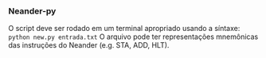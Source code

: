 ### Neander-py
O script deve ser rodado em um terminal apropriado usando a síntaxe:\
`python new.py entrada.txt`
O arquivo pode ter representações mnemônicas das instruções do Neander (e.g. STA, ADD, HLT).
